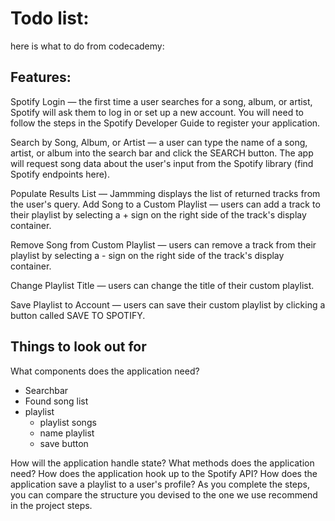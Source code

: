 # Todo list: 

here is what to do from codecademy: 

## Features:



Spotify Login — the first time a user searches for a song, album, or artist, Spotify will ask them to log in or set up a new account. You will need to follow the steps in the Spotify Developer Guide to register your application.

Search by Song, Album, or Artist — a user can type the name of a song, artist, or album into the search bar and click the SEARCH button. The app will request song data about the user's input from the Spotify library (find Spotify endpoints here).

Populate Results List — Jammming displays the list of returned tracks from the user's query.
Add Song to a Custom Playlist — users can add a track to their playlist by selecting a + sign on the right side of the track's display container.

Remove Song from Custom Playlist — users can remove a track from their playlist by selecting a - sign on the right side of the track's display container.

Change Playlist Title — users can change the title of their custom playlist.

Save Playlist to Account — users can save their custom playlist by clicking a button called SAVE TO SPOTIFY.

## Things to look out for

What components does the application need?

- Searchbar
- Found song list
- playlist
    - playlist songs
    - name playlist
    - save button


How will the application handle state?
What methods does the application need?
How does the application hook up to the Spotify API?
How does the application save a playlist to a user's profile? As you complete the steps, you can compare the structure you devised to the one we use recommend in the project steps.